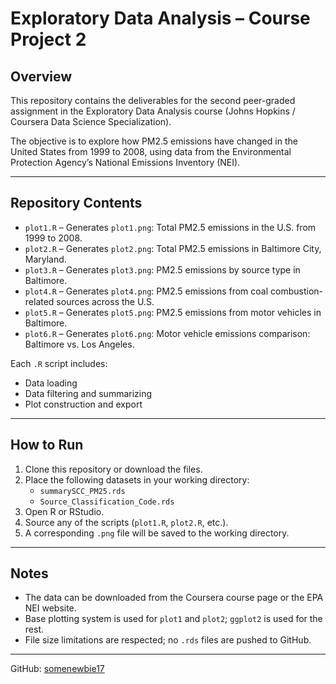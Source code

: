 # Exploratory Data Analysis – Course Project 2

## Overview

This repository contains the deliverables for the second peer-graded assignment in the Exploratory Data Analysis course (Johns Hopkins / Coursera Data Science Specialization).

The objective is to explore how PM2.5 emissions have changed in the United States from 1999 to 2008, using data from the Environmental Protection Agency’s National Emissions Inventory (NEI).

---

## Repository Contents

- `plot1.R` – Generates `plot1.png`: Total PM2.5 emissions in the U.S. from 1999 to 2008.
- `plot2.R` – Generates `plot2.png`: Total PM2.5 emissions in Baltimore City, Maryland.
- `plot3.R` – Generates `plot3.png`: PM2.5 emissions by source type in Baltimore.
- `plot4.R` – Generates `plot4.png`: PM2.5 emissions from coal combustion-related sources across the U.S.
- `plot5.R` – Generates `plot5.png`: PM2.5 emissions from motor vehicles in Baltimore.
- `plot6.R` – Generates `plot6.png`: Motor vehicle emissions comparison: Baltimore vs. Los Angeles.

Each `.R` script includes:
- Data loading
- Data filtering and summarizing
- Plot construction and export

---

## How to Run

1. Clone this repository or download the files.
2. Place the following datasets in your working directory:
   - `summarySCC_PM25.rds`
   - `Source_Classification_Code.rds`
3. Open R or RStudio.
4. Source any of the scripts (`plot1.R`, `plot2.R`, etc.).
5. A corresponding `.png` file will be saved to the working directory.

---

## Notes

- The data can be downloaded from the Coursera course page or the EPA NEI website.
- Base plotting system is used for `plot1` and `plot2`; `ggplot2` is used for the rest.
- File size limitations are respected; no `.rds` files are pushed to GitHub.

---


GitHub: [somenewbie17](https://github.com/somenewbie17)
